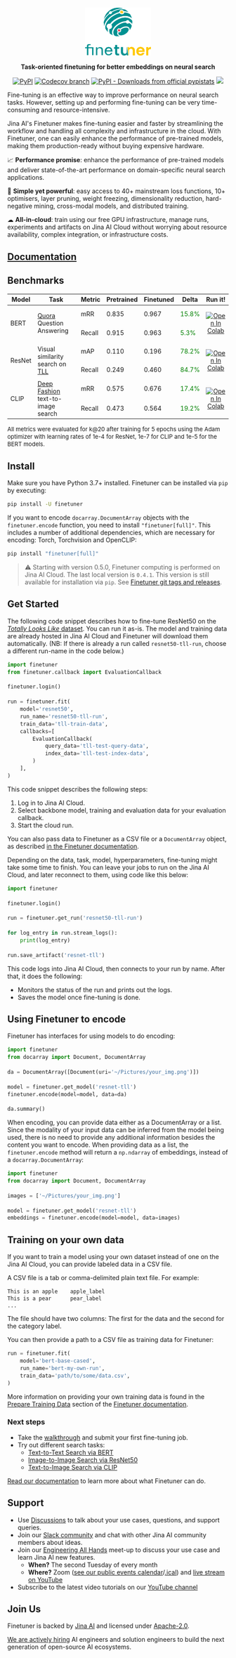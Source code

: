 <br><br>

<p align="center">
<img src="https://github.com/jina-ai/finetuner/blob/main/docs/_static/finetuner-logo-ani.svg?raw=true" alt="Finetuner logo: Finetuner helps you to create experiments in order to improve embeddings on search tasks. It accompanies you to deliver the last mile of performance-tuning for neural search applications." width="150px">
</p>


<p align="center">
<b>Task-oriented finetuning for better embeddings on neural search</b>
</p>

<p align=center>
<a href="https://pypi.org/project/finetuner/"><img alt="PyPI" src="https://img.shields.io/pypi/v/finetuner?label=Release&style=flat-square"></a>
<a href="https://codecov.io/gh/jina-ai/finetuner"><img alt="Codecov branch" src="https://img.shields.io/codecov/c/github/jina-ai/finetuner/main?logo=Codecov&logoColor=white&style=flat-square"></a>
<a href="https://pypistats.org/packages/finetuner"><img alt="PyPI - Downloads from official pypistats" src="https://img.shields.io/pypi/dm/finetuner?style=flat-square"></a>
<a href="https://slack.jina.ai"><img src="https://img.shields.io/badge/Slack-3.6k-blueviolet?logo=slack&amp;logoColor=white&style=flat-square"></a>
</p>

<!-- start elevator-pitch -->

Fine-tuning is an effective way to improve performance on neural search tasks. However, setting up and performing 
fine-tuning can be very time-consuming and resource-intensive.

Jina AI's Finetuner makes fine-tuning easier and faster by streamlining the workflow and handling all complexity and 
infrastructure in the cloud. With Finetuner, one can easily enhance the performance of pre-trained models, making them 
production-ready without buying expensive hardware.

📈 **Performance promise**: enhance the performance of pre-trained models and deliver state-of-the-art performance on 
domain-specific neural search applications.

🔱 **Simple yet powerful**: easy access to 40+ mainstream loss functions, 10+ optimisers, layer pruning, weight 
freezing, dimensionality reduction, hard-negative mining, cross-modal models, and distributed training. 

☁ **All-in-cloud**: train using our free GPU infrastructure, manage runs, experiments and artifacts on Jina AI Cloud
without worrying about resource availability, complex integration, or infrastructure costs.

<!-- end elevator-pitch -->

## [Documentation](https://finetuner.jina.ai/)

## Benchmarks

<table>
<thead>
  <tr>
    <th>Model</th>
    <th>Task</th>
    <th>Metric</th>
    <th>Pretrained</th>
    <th>Finetuned</th>
    <th>Delta</th>
    <th>Run it!</th>
  </tr>
</thead>
<tbody>
  <tr>
    <td rowspan="2">BERT</td>
    <td rowspan="2"><a href="https://www.kaggle.com/c/quora-question-pairs">Quora</a> Question Answering</td>
    <td>mRR</td>
    <td>0.835</td>
    <td>0.967</td>
    <td><span style="color:green">15.8%</span></td>
    <td rowspan="2"><p align=center><a href="https://colab.research.google.com/drive/1Ui3Gw3ZL785I7AuzlHv3I0-jTvFFxJ4_?usp=sharing"><img alt="Open In Colab" src="https://colab.research.google.com/assets/colab-badge.svg"></a></p></td>
  </tr>
  <tr>
    <td>Recall</td>
    <td>0.915</td>
    <td>0.963</td>
    <td><span style="color:green">5.3%</span></td>
  </tr>
  <tr>
    <td rowspan="2">ResNet</td>
    <td rowspan="2">Visual similarity search on <a href="https://sites.google.com/view/totally-looks-like-dataset">TLL</a></td>
    <td>mAP</td>
    <td>0.110</td>
    <td>0.196</td>
    <td><span style="color:green">78.2%</span></td>
    <td rowspan="2"><p align=center><a href="https://colab.research.google.com/drive/1QuUTy3iVR-kTPljkwplKYaJ-NTCgPEc_?usp=sharing"><img alt="Open In Colab" src="https://colab.research.google.com/assets/colab-badge.svg"></a></p></td>
  </tr>
  <tr>
    <td>Recall</td>
    <td>0.249</td>
    <td>0.460</td>
    <td><span style="color:green">84.7%</span></td>
  </tr>
  <tr>
    <td rowspan="2">CLIP</td>
    <td rowspan="2"><a href="https://mmlab.ie.cuhk.edu.hk/projects/DeepFashion.html">Deep Fashion</a> text-to-image search</td>
    <td>mRR</td>
    <td>0.575</td>
    <td>0.676</td>
    <td><span style="color:green">17.4%</span></td>
    <td rowspan="2"><p align=center><a href="https://colab.research.google.com/drive/1yKnmy2Qotrh3OhgwWRsMWPFwOSAecBxg?usp=sharing"><img alt="Open In Colab" src="https://colab.research.google.com/assets/colab-badge.svg"></a></p></td>
  </tr>
  <tr>
    <td>Recall</td>
    <td>0.473</td>
    <td>0.564</td>
    <td><span style="color:green">19.2%</span></td>
  </tr>

</tbody>
</table>

<span style="font-size:small">All metrics were evaluated for k@20 after training for 5 epochs using the Adam optimizer with learning rates of 1e-4 for ResNet, 1e-7 for CLIP and 1e-5 for the BERT models.</span>

<!-- start install-instruction -->

## Install

Make sure you have Python 3.7+ installed. Finetuner can be installed via `pip` by executing:

```bash
pip install -U finetuner
```

If you want to encode `docarray.DocumentArray` objects with the `finetuner.encode` function, you need to install 
`"finetuner[full]"`. This includes a number of additional dependencies, which are necessary for encoding: Torch, 
Torchvision and OpenCLIP:

```bash
pip install "finetuner[full]"
```

<!-- end install-instruction -->

> ⚠️ Starting with version 0.5.0, Finetuner computing is performed on Jina AI Cloud. The last local version is `0.4.1`. 
> This version is still available for installation via `pip`. See [Finetuner git tags and releases](https://github.com/jina-ai/finetuner/releases).




  
## Get Started

The following code snippet describes how to fine-tune ResNet50 on the [_Totally Looks Like_ dataset](https://sites.google.com/view/totally-looks-like-dataset). 
You can run it as-is. The model and training data are already hosted in Jina AI Cloud and Finetuner will 
download them automatically.
(NB: If there is already a run called `resnet50-tll-run`, choose a different run-name in the code below.)

```python
import finetuner
from finetuner.callback import EvaluationCallback

finetuner.login()

run = finetuner.fit(
    model='resnet50',
    run_name='resnet50-tll-run',
    train_data='tll-train-data',
    callbacks=[
        EvaluationCallback(
            query_data='tll-test-query-data',
            index_data='tll-test-index-data',
        )
    ],
)
```
This code snippet describes the following steps:

1. Log in to Jina AI Cloud.
2. Select backbone model, training and evaluation data for your evaluation callback.
3. Start the cloud run.

You can also pass data to Finetuner as a CSV file or a `DocumentArray` object, as described [in the Finetuner documentation](https://finetuner.jina.ai/walkthrough/create-training-data/).  

Depending on the data, task, model, hyperparameters, fine-tuning might take some time to finish. You can leave your jobs 
to run on the Jina AI Cloud, and later reconnect to them, using code like this below:

```python
import finetuner

finetuner.login()

run = finetuner.get_run('resnet50-tll-run')

for log_entry in run.stream_logs():
    print(log_entry)

run.save_artifact('resnet-tll')
```

This code logs into Jina AI Cloud, then connects to your run by name. After that, it does the following:
  * Monitors the status of the run and prints out the logs.
  * Saves the model once fine-tuning is done.

## Using Finetuner to encode

Finetuner has interfaces for using models to do encoding:

```python
import finetuner
from docarray import Document, DocumentArray

da = DocumentArray([Document(uri='~/Pictures/your_img.png')])

model = finetuner.get_model('resnet-tll')
finetuner.encode(model=model, data=da)

da.summary()
```

When encoding, you can provide data either as a DocumentArray or a list. Since the modality of your input data can be inferred from the model being used, there is no need to provide any additional information besides the content you want to encode. When providing data as a list, the `finetuner.encode` method will return a `np.ndarray` of embeddings, instead of a `docarray.DocumentArray`:

```python
import finetuner
from docarray import Document, DocumentArray

images = ['~/Pictures/your_img.png']

model = finetuner.get_model('resnet-tll')
embeddings = finetuner.encode(model=model, data=images)
```

## Training on your own data

If you want to train a model using your own dataset instead of one on the Jina AI Cloud, you can provide labeled data in a CSV file.

A CSV file is a tab or comma-delimited plain text file. For example:

```plaintext
This is an apple    apple_label
This is a pear      pear_label
...
```
The file should have two columns: The first for the data and the second for the category label.

You can then provide a path to a CSV file as training data for Finetuner:

```python
run = finetuner.fit(
    model='bert-base-cased',
    run_name='bert-my-own-run',
    train_data='path/to/some/data.csv',
)
```
More information on providing your own training data is found in the [Prepare Training Data](https://finetuner.jina.ai/walkthrough/create-training-data/) section of the [Finetuner documentation](https://finetuner.jina.ai/).



### Next steps

- Take the [walkthrough](https://finetuner.jina.ai/walkthrough/) and submit your first fine-tuning job.
- Try out different search tasks:
  - [Text-to-Text Search via BERT](https://finetuner.jina.ai/notebooks/text_to_text/)
  - [Image-to-Image Search via ResNet50](https://finetuner.jina.ai/notebooks/image_to_image/)
  - [Text-to-Image Search via CLIP](https://finetuner.jina.ai/notebooks/text_to_image/)

[Read our documentation](https://finetuner.jina.ai/) to learn more about what Finetuner can do.

<!-- start support-pitch -->
## Support

- Use [Discussions](https://github.com/jina-ai/finetuner/discussions) to talk about your use cases, questions, and
  support queries.
- Join our [Slack community](https://slack.jina.ai) and chat with other Jina AI community members about ideas.
- Join our [Engineering All Hands](https://youtube.com/playlist?list=PL3UBBWOUVhFYRUa_gpYYKBqEAkO4sxmne) meet-up to discuss your use case and learn Jina AI new features.
    - **When?** The second Tuesday of every month
    - **Where?**
      Zoom ([see our public events calendar](https://calendar.google.com/calendar/embed?src=c_1t5ogfp2d45v8fit981j08mcm4%40group.calendar.google.com&ctz=Europe%2FBerlin)/[.ical](https://calendar.google.com/calendar/ical/c_1t5ogfp2d45v8fit981j08mcm4%40group.calendar.google.com/public/basic.ics))
      and [live stream on YouTube](https://youtube.com/c/jina-ai)
- Subscribe to the latest video tutorials on our [YouTube channel](https://youtube.com/c/jina-ai)

## Join Us

Finetuner is backed by [Jina AI](https://jina.ai) and licensed under [Apache-2.0](./LICENSE). 

[We are actively hiring](https://jobs.jina.ai) AI engineers and solution engineers to build the next generation of
open-source AI ecosystems.

<!-- end support-pitch -->
